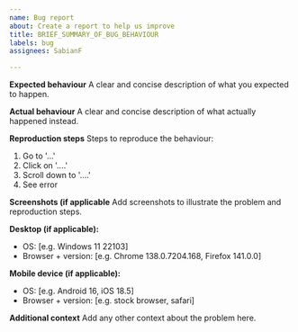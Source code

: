 ```yaml
---
name: Bug report
about: Create a report to help us improve
title: BRIEF_SUMMARY_OF_BUG_BEHAVIOUR
labels: bug
assignees: SabianF

---
```


**Expected behaviour**
A clear and concise description of what you expected to happen.

**Actual behaviour**
A clear and concise description of what actually happened instead.

**Reproduction steps**
Steps to reproduce the behaviour:
1. Go to '...'
2. Click on '....'
3. Scroll down to '....'
4. See error

**Screenshots (if applicable**
Add screenshots to illustrate the problem and reproduction steps.

**Desktop (if applicable):**
- OS: [e.g. Windows 11 22103]
 - Browser + version: [e.g. Chrome 138.0.7204.168, Firefox 141.0.0]

**Mobile device (if applicable):**
- OS: [e.g. Android 16, iOS 18.5]
 - Browser + version: [e.g. stock browser, safari]

**Additional context**
Add any other context about the problem here.
